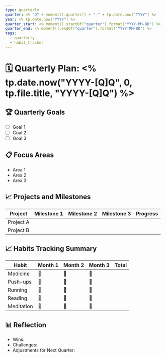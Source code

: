 ```yaml
---
type: quarterly
quarter: <% "Q" + moment().quarter() + "-" + tp.date.now("YYYY") %>
year: <% tp.date.now("YYYY") %>
quarter_start: <% moment().startOf("quarter").format("YYYY-MM-DD") %>
quarter_end: <% moment().endOf("quarter").format("YYYY-MM-DD") %>
tags:
  - quarterly
  - habit_tracker
---
```

# 🗓 Quarterly Plan: <% tp.date.now("YYYY-[Q]Q", 0, tp.file.title, "YYYY-[Q]Q") %>

## 🏆 Quarterly Goals
- [ ] Goal 1
- [ ] Goal 2
- [ ] Goal 3

## 📋 Focus Areas
- Area 1
- Area 2
- Area 3

## 📈 Projects and Milestones
| Project            | Milestone 1 | Milestone 2 | Milestone 3 | Progress |
|--------------------|-------------|-------------|-------------|----------|
| Project A          |             |             |             |          |
| Project B          |             |             |             |          |

## 📈 Habits Tracking Summary
| Habit              | Month 1 | Month 2 | Month 3 | Total |
|--------------------|---------|---------|---------|-------|
| Medicine           | 🙌       | 🙌       | 🙌       |       |
| Push-ups           | 💩       | 💩       | 💩       |       |
| Running            | 💩       | 💩       | 💩       |       |
| Reading            | 💩       | 💩       | 💩       |       |
| Meditation         | 💩       | 💩       | 💩       |       |

## 📊 Reflection
- Wins:
- Challenges:
- Adjustments for Next Quarter:
